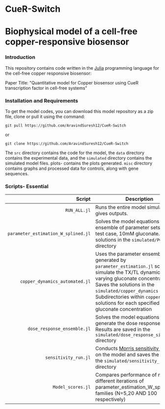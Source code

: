 # CueR-Switch

# Biophysical model of a cell-free copper-responsive biosensor

### Introduction
This repository contains code written in the [Julia](https://www.julialang.org) programming language for the cell-free copper responsive biosensor: 

Paper Title: "Quantitative model for Copper biosensor using CueR transcription factor in cell-free systems"


### Installation and Requirements

To get the model codes, you can download this model repository as a zip file, clone or pull it using the command:

	git pull https://github.com/AravindSuresh12/CueR-Switch
or

	git clone https://github.com/AravindSuresh12/CueR-Switch

The ``src`` directory contains the code for the model, the ``data`` directory contains the experimental data, and the ``simulated`` directory contains the simulated model files. plots- contains the plots generated. ``misc`` directory contains graphs and processed data for controls, along with gene sequences. 

### Scripts- Essential
Script | Description
---: | ---
``RUN_ALL.jl`` | Runs the entire model simulation and gives outputs. 
``parameter_estimation_W_splined.jl`` | Solves the model equations for the ensemble of parameter sets for the test case, 10mM gluconate. Saves solutions in the ``simulated/POETS`` directory
``copper_dynamics_automated.jl`` | Uses the parameter ensemble generated by ``parameter_estimation.jl`` script to simulate the TX/TL dynamics for varying gluconate concentrations. Saves the solutions in the ``simulated/copper_dynamics`` directory. Subdirectories within ``copper`` hold solutions for each specified gluconate concentration
``dose_response_ensemble.jl`` | Solves the model equations to generate the dose response curve. Results are saved in the ``simulated/dose_response_simulations`` directory
``sensitivity_run.jl`` | Conducts [Morris sensitivity analysis](https://doi.org/10.2307%2F1269043) on the model and saves the results in the ``simulated/sensitivity_results`` directory
``Model_scores.jl``| Compares performance of model for different iterations of parameter_estimation_W_splined.jl families (N=5,20 AND 100 respectively) 

